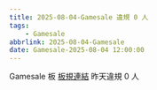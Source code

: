 ```yaml
---
title: 2025-08-04-Gamesale 違規 0 人
tags:
    - Gamesale
abbrlink: 2025-08-04-Gamesale
date: Gamesale-2025-08-04 12:00:00
---
```

Gamesale 板 [板規連結](https://www.ptt.cc/bbs/Gossiping/M.1637425085.A.07D.html)
昨天違規 0 人
